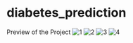 # diabetes_prediction
Preview of the Project
![1](https://github.com/ShivanshuSK/Diabetes-prediction-system-using-Streamlit/assets/148187986/78588541-431f-41aa-b7bf-f8dae395705e)
![2](https://github.com/ShivanshuSK/Diabetes-prediction-system-using-Streamlit/assets/148187986/ed2ecef3-a05c-481a-91fa-ada3b3a83512)
![3](https://github.com/ShivanshuSK/Diabetes-prediction-system-using-Streamlit/assets/148187986/44b1f2ee-ee0d-4018-b62c-9e2b23e9c90b)
![4](https://github.com/ShivanshuSK/Diabetes-prediction-system-using-Streamlit/assets/148187986/602e1395-fc80-4739-9df0-31e5bcf9e485)
